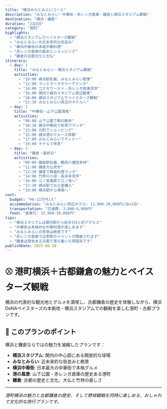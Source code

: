 ```yaml
---
title: "横浜みなとみらいコース"
description: "みなとみらい・中華街・赤レンガ倉庫・鎌倉と横浜スタジアム観戦"
destination: "横浜・鎌倉"
duration: "2泊3日"
category: "港町"
highlights:
  - "横浜スタジアムでベイスターズ観戦"
  - "みなとみらいの近未来的な街並み"
  - "横浜中華街の本格中華料理"
  - "赤レンガ倉庫の歴史とショッピング"
  - "鎌倉の古都文化と大仏"
itinerary:
  - day: 1
    title: "みなとみらい・横浜スタジアム観戦"
    activities:
      - "10:00 横浜駅到着、みなとみらい散策"
      - "12:00 ランドマークタワーでランチ"
      - "14:00 コスモワールド・赤レンガ倉庫見学"
      - "16:00 関内で横浜スタジアム周辺散策"
      - "18:00 横浜スタジアムでベイスターズ観戦"
      - "21:30 みなとみらい周辺のホテルへ"
  - day: 2
    title: "中華街・山下公園満喫"
    activities:
      - "09:00 山下公園で朝の散歩"
      - "10:30 横浜中華街で飲茶ブランチ"
      - "13:00 元町でショッピング"
      - "15:00 横浜港のクルーズ体験"
      - "17:00 みなとみらいでディナー"
      - "19:00 ホテルで休息"
  - day: 3
    title: "鎌倉・最終日"
    activities:
      - "09:00 鎌倉駅到着、鶴岡八幡宮参拝"
      - "11:00 鎌倉大仏見学"
      - "12:30 鎌倉で精進料理ランチ"
      - "14:00 竹林の小径・長谷寺見学"
      - "16:00 江ノ島電鉄で江ノ島へ"
      - "17:30 横浜駅でお土産購入"
      - "19:00 横浜駅から帰路へ"
cost:
  budget: "¥6-12万円/人"
  accommodation: "みなとみらい周辺ホテル: 12,000-20,000円/泊×2泊"
  transportation: "交通費: 3,000-6,000円"
  food: "食事代: 15,000-30,000円"
tips:
  - "横浜スタジアムは関内駅から徒歩3分と好アクセス"
  - "中華街は本格的な中華料理が楽しめます"
  - "みなとみらいの夜景は絶景です"
  - "赤レンガ倉庫では季節のイベントが開催されます"
  - "鎌倉は歴史ある古都で落ち着いた雰囲気です"
publishDate: 2025-06-30
---
```


# ⚾ 港町横浜＋古都鎌倉の魅力とベイスターズ観戦

横浜の代表的な観光地とグルメを満喫し、古都鎌倉の歴史を体験しながら、横浜DeNAベイスターズの本拠地・横浜スタジアムでの観戦を楽しむ港町・古都プランです。

## 🌟 このプランのポイント

横浜と鎌倉ならではの魅力を凝縮したプランです：

- **横浜スタジアム**: 関内の中心部にある開放的な球場
- **みなとみらい**: 近未来的な街並みと絶景
- **横浜中華街**: 日本最大の中華街で本格グルメ
- **港の風景**: 山下公園・赤レンガ倉庫の歴史ある港町
- **鎌倉**: 古都の歴史と文化、大仏と竹林の美しさ

---

*港町横浜の魅力と古都鎌倉の歴史、そして野球観戦を同時に楽しめる、おしゃれで文化的な旅行プランです。*